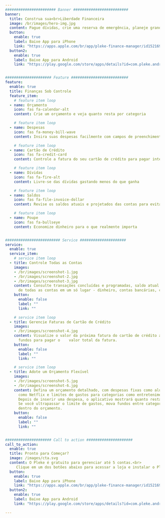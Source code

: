 ```yaml
---
####################### Banner #########################
banner:
  title: Construa sua<br>Liberdade Financeira
  image: /br/images/hero-img.jpg
  content: Pague dívidas, crie uma reserva de emergência, planeje grandes compras
  button:
    enable: true
    label: Baixe App para iPhone
    link: "https://apps.apple.com/br/app/pleke-finance-manager/id1521695568"
  button2:
    enable: true
    label: Baixe App para Android
    link: "https://play.google.com/store/apps/details?id=com.pleke.android_app&hl=pt_BR"


##################### Feature ##########################
feature:
  enable: true
  title: Finanças Sob Controle
  feature_item:
    # feature item loop
  - name: Orçamento
    icon: fas fa-calendar-alt
    content: Crie um orçamento e veja quanto resta por categoria

    # feature item loop
  - name: Despesas
    icon: fas fa-money-bill-wave
    content: Insira suas despesas facilmente com campos de preenchimento automático 

    # feature item loop
  - name: Cartão de Crédito
    icon: fas fa-credit-card
    content: Controle a fatura do seu cartão de crédito para pagar integralmente

    # feature item loop
  - name: Dívidas
    icon: fas fa-fire-alt
    content: Livre-se das dívidas gastando menos do que ganha

    # feature item loop
  - name: Saldos
    icon: fas fa-file-invoice-dollar
    content: Revise os saldos atuais e projetados das contas para evitar taxas de cheque especial

    # feature item loop
  - name: Poupe
    icon: fas fa-bullseye
    content: Economize dinheiro para o que realmente importa 


######################### Service #####################
service:
  enable: true
  service_item:
    # service item loop
  - title: Controle Todas as Contas 
    images:
    - /br/images/screenshot-1.jpg
    - /br/images/screenshot-2.jpg
    - /br/images/screenshot-3.jpg
    content: Consulte transações concluídas e programadas, saldo atual e projetado
      de todas as contas em um só lugar - dinheiro, contas bancárias, cartões de crédito, poupança.
    button:
      enable: false
      label: ""
      link: ""

    # service item loop
  - title: Gerencie Faturas de Cartão de Crédito 
    images:
    - /br/images/screenshot-4.jpg
    content: Visualize o valor da próxima fatura do cartão de crédito antes de ser fechada. Reserve
      fundos para pagar o    valor total da fatura.
    button:
      enable: false
      label: ""
      link: ""

    # service item loop
  - title: Adote um Orçamento Flexível
    images:
    - /br/images/screenshot-5.jpg
    - /br/images/screenshot-6.jpg
    content: Defina um orçamento detalhado, com despesas fixas como aluguel, despesas recorrentes
      como Netflix e limites de gastos para categorias como entretenimento ou supermercado.
      Depois de inserir uma despesa, o aplicativo mostrará quanto resta para gastar em cada categoria.
      Se você ultrapassar o limite de gastos, mova fundos entre categorias para permanecer
      dentro do orçamento. 
    button:
      enable: false
      label: ""
      link: ""


##################### Call to action #####################
call_to_action:
  enable: true
  title: Pronto para Começar?
  image: /images/cta.svg
  content: O Pleke é gratuito para gerenciar até 5 contas.<br>
     Clique em um dos botões abaixo para acessar a loja e instalar o Pleke no seu celular!
  button:
    enable: true
    label: Baixe App para iPhone
    link: "https://apps.apple.com/br/app/pleke-finance-manager/id1521695568"
  button2:
    enable: true
    label: Baixe App para Android
    link: "https://play.google.com/store/apps/details?id=com.pleke.android_app&hl=pt_BR"

---
```

